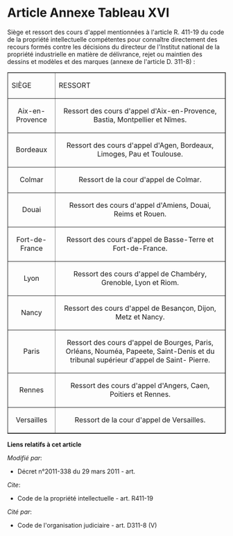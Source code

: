 # Article Annexe Tableau XVI

Siège et ressort des cours d'appel mentionnées à l'article R. 411-19 du code de la propriété intellectuelle compétentes pour
connaître directement des recours formés contre les décisions du directeur de l'Institut national de la propriété
industrielle en matière de délivrance, rejet ou maintien des dessins et modèles et des marques (annexe de l'article D.
311-8) :

<table align="center" width="720" border="1">
  <tbody>
    <tr>
      <td>

SIÈGE

</td>
      <td>

RESSORT

</td>
    </tr>
    <tr>
      <td align="center">

Aix-en-Provence 

</td>
      <td align="center">

Ressort des cours d'appel d'Aix-en-Provence, Bastia, Montpellier et Nîmes. 

</td>
    </tr>
    <tr>
      <td align="center">

Bordeaux 

</td>
      <td align="center">

Ressort des cours d'appel d'Agen, Bordeaux, Limoges, Pau et Toulouse. 

</td>
    </tr>
    <tr>
      <td align="center">

Colmar 

</td>
      <td align="center">

Ressort de la cour d'appel de Colmar. 

</td>
    </tr>
    <tr>
      <td align="center">

Douai 

</td>
      <td align="center">

Ressort des cours d'appel d'Amiens, Douai, Reims et Rouen. 

</td>
    </tr>
    <tr>
      <td align="center">

Fort-de-France 

</td>
      <td align="center">

Ressort des cours d'appel de Basse-Terre et Fort-de-France. 

</td>
    </tr>
    <tr>
      <td align="center">

Lyon 

</td>
      <td align="center">

Ressort des cours d'appel de Chambéry, Grenoble, Lyon et Riom. 

</td>
    </tr>
    <tr>
      <td align="center">

Nancy 

</td>
      <td align="center">

Ressort des cours d'appel de Besançon, Dijon, Metz et Nancy. 

</td>
    </tr>
    <tr>
      <td align="center">

Paris 

</td>
      <td align="center">

Ressort des cours d'appel de Bourges, Paris, Orléans, Nouméa, Papeete, Saint-Denis et du tribunal supérieur d'appel de Saint-
Pierre.

</td>
    </tr>
    <tr>
      <td align="center">

Rennes 

</td>
      <td align="center">

Ressort des cours d'appel d'Angers, Caen, Poitiers et Rennes. 

</td>
    </tr>
    <tr>
      <td align="center">

Versailles 

</td>
      <td align="center">

Ressort de la cour d'appel de Versailles.

</td>
    </tr>
  </tbody>
</table>

**Liens relatifs à cet article**

_Modifié par_:

  - Décret n°2011-338 du 29 mars 2011 - art.

_Cite_:

  - Code de la propriété intellectuelle - art. R411-19

_Cité par_:

  - Code de l'organisation judiciaire - art. D311-8 (V)
